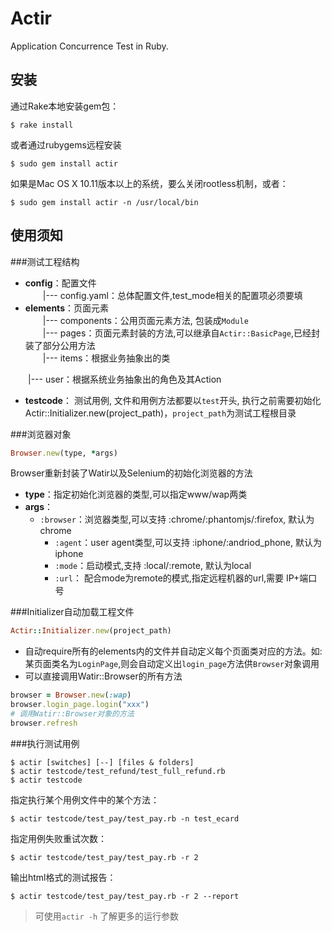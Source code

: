 # Actir

Application Concurrence Test in Ruby.

## 安装

通过Rake本地安装gem包：

    $ rake install

或者通过rubygems远程安装

    $ sudo gem install actir
    
如果是Mac OS X 10.11版本以上的系统，要么关闭rootless机制，或者：

    $ sudo gem install actir -n /usr/local/bin
    

## 使用须知

###测试工程结构
  - **config**：配置文件  
  &emsp;&emsp;|--- config.yaml：总体配置文件,test_mode相关的配置项必须要填  
  - **elements**：页面元素  
  &emsp;&emsp;|--- components：公用页面元素方法, 包装成`Module`  
  &emsp;&emsp;|--- pages：页面元素封装的方法,可以继承自`Actir::BasicPage`,已经封装了部分公用方法  
  &emsp;&emsp;|--- items：根据业务抽象出的类
  
  &emsp;&emsp;|--- user：根据系统业务抽象出的角色及其Action  
  - **testcode**： 测试用例, 文件和用例方法都要以`test`开头, 执行之前需要初始化 Actir::Initializer.new(project_path)，`project_path`为测试工程根目录

###浏览器对象
``` ruby
Browser.new(type, *args)
```
Browser重新封装了Watir以及Selenium的初始化浏览器的方法  
- **type**：指定初始化浏览器的类型,可以指定www/wap两类  
- **args**：
  - `:browser`：浏览器类型,可以支持 :chrome/:phantomjs/:firefox, 默认为chrome  
    - `:agent`：user agent类型,可以支持 :iphone/:andriod_phone, 默认为iphone  
    - `:mode`：启动模式,支持 :local/:remote, 默认为local  
    - `:url`： 配合mode为remote的模式,指定远程机器的url,需要 IP+端口号  

###Initializer自动加载工程文件
``` ruby
Actir::Initializer.new(project_path)
```
-  自动require所有的elements内的文件并自动定义每个页面类对应的方法。如: 某页面类名为`LoginPage`,则会自动定义出`login_page`方法供`Browser`对象调用
- 可以直接调用Watir::Browser的所有方法  
  
``` ruby
browser = Browser.new(:wap)
browser.login_page.login("xxx")
# 调用Watir::Browser对象的方法
browser.refresh
```

###执行测试用例

    $ actir [switches] [--] [files & folders]
    $ actir testcode/test_refund/test_full_refund.rb
    $ actir testcode
    
指定执行某个用例文件中的某个方法：

    $ actir testcode/test_pay/test_pay.rb -n test_ecard

指定用例失败重试次数：

    $ actir testcode/test_pay/test_pay.rb -r 2

输出html格式的测试报告：

    $ actir testcode/test_pay/test_pay.rb -r 2 --report


> 可使用`actir -h` 了解更多的运行参数
> 